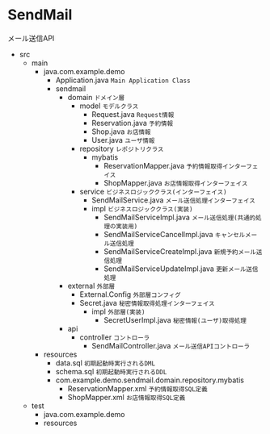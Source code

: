 # SendMail
メール送信API
- src
    - main
        - java.com.example.demo
            - Application.java `Main Application Class`
            - sendmail
                - domain `ドメイン層`
                    - model `モデルクラス`
                        - Request.java `Request情報`
                        - Reservation.java `予約情報`
                        - Shop.java `お店情報`
                        - User.java `ユーザ情報`
                    - repository `レポジトリクラス`
                        - mybatis
                            - ReservationMapper.java `予約情報取得インターフェイス`
                            - ShopMapper.java `お店情報取得インターフェイス`
                    - service `ビジネスロジッククラス(インターフェイス)`
                        - SendMailService.java `メール送信処理インターフェイス`
                        - impl `ビジネスロジッククラス(実装)`
                            - SendMailServiceImpl.java `メール送信処理(共通的処理の実装用)`
                            - SendMailServiceCancelImpl.java `キャンセルメール送信処理`
                            - SendMailServiceCreateImpl.java `新規予約メール送信処理`
                            - SendMailServiceUpdateImpl.java `更新メール送信処理`
                - external `外部層`
                    - External.Config `外部層コンフィグ`
                    - Secret.java `秘密情報取得処理インターフェイス`
                        - impl `外部層(実装)`
                            - SecretUserImpl.java `秘密情報(ユーザ)取得処理`
                - api
                    - controller `コントローラ`
                        - SendMailController.java `メール送信APIコントローラ`
        - resources
            - data.sql `初期起動時実行されるDML`
            - schema.sql `初期起動時実行されるDDL`
            - com.example.demo.sendmail.domain.repository.mybatis
                - ReservationMapper.xml `予約情報取得SQL定義`
                - ShopMapper.xml `お店情報取得SQL定義`
    - test
        - java.com.example.demo
        - resources
